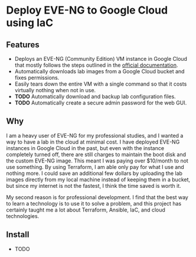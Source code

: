 # Deploy EVE-NG to Google Cloud using IaC

## Features

- Deploys an EVE-NG (Community Edition) VM instance in Google Cloud that mostly follows the steps outlined in the [official documentation](https://www.eve-ng.net/index.php/documentation/community-cookbook/).
- Automatically downloads lab images from a Google Cloud bucket and fixes permissions.
- Easily tears down the entire VM with a single command so that it costs virtually nothing when not in use.
- **TODO** Automatically download and backup lab configuration files.
- **TODO** Automatically create a secure admin password for the web GUI.

## Why

I am a heavy user of EVE-NG for my professional studies, and I wanted a way to have a lab in the cloud at minimal cost. I have deployed EVE-NG instances in Google Cloud in the past, but even with the instance completely turned off, there are still charges to maintain the boot disk and the custom EVE-NG image. This meant I was paying over $10/month to not use something. By using Terraform, I am able only pay for what I use and nothing more. I could save an additional few dollars by uploading the lab images directly from my local machine instead of keeping them in a bucket, but since my internet is not the fastest, I think the time saved is worth it.

My second reason is for professional development. I find that the best way to learn a technology is to use it to solve a problem, and this project has certainly taught me a lot about Terraform, Ansible, IaC, and cloud technologies.

## Install

- TODO
